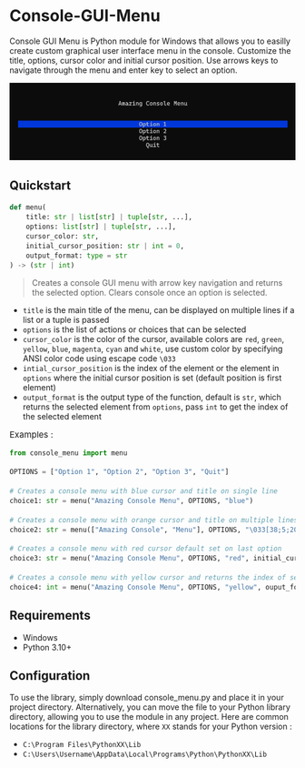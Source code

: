 # Console-GUI-Menu

Console GUI Menu is Python module for Windows that allows you to easilly create custom graphical user interface menu in the console. Customize the title, options, cursor color and initial cursor position. Use arrows keys to navigate through the menu and enter key to select an option.

![qsd](/screen_menu.png)

## Quickstart

```python
def menu(
    title: str | list[str] | tuple[str, ...],
    options: list[str] | tuple[str, ...],
    cursor_color: str,
    initial_cursor_position: str | int = 0,
    output_format: type = str
) -> (str | int)
```

> Creates a console GUI menu with arrow key navigation and returns the selected option. Clears console once an option is selected.

- `title` is the main title of the menu, can be displayed on multiple lines if a list or a tuple is passed
- `options` is the list of actions or choices that can be selected
- `cursor_color` is the color of the cursor, available colors are `red`, `green`, `yellow`, `blue`, `magenta`, `cyan` and `white`, use custom color by specifying ANSI color code using escape code `\033`
- `intial_cursor_position` is the index of the element or the element in `options` where the initial cursor position is set (default position is first element)
- `output_format` is the output type of the function, default is `str`, which returns the selected element from `options`, pass `int` to get the index of the selected element

<label style="font-size: 15px;">Examples :</label>

```python
from console_menu import menu

OPTIONS = ["Option 1", "Option 2", "Option 3", "Quit"]

# Creates a console menu with blue cursor and title on single line
choice1: str = menu("Amazing Console Menu", OPTIONS, "blue")

# Creates a console menu with orange cursor and title on multiple lines
choice2: str = menu(["Amazing Console", "Menu"], OPTIONS, "\033[38;5;208m")

# Creates a console menu with red cursor default set on last option
choice3: str = menu("Amazing Console Menu", OPTIONS, "red", initial_cursor_position=-1)

# Creates a console menu with yellow cursor and returns the index of selected option
choice4: int = menu("Amazing Console Menu", OPTIONS, "yellow", ouput_format=int)
```
## Requirements
- Windows
- Python 3.10+

## Configuration

To use the library, simply download console_menu.py and place it in your project directory. Alternatively, you can move the file to your Python library directory, allowing you to use the module in any project. Here are common locations for the library directory, where `XX` stands for your Python version :

- `C:\Program Files\PythonXX\Lib`
- `C:\Users\Username\AppData\Local\Programs\Python\PythonXX\Lib`
